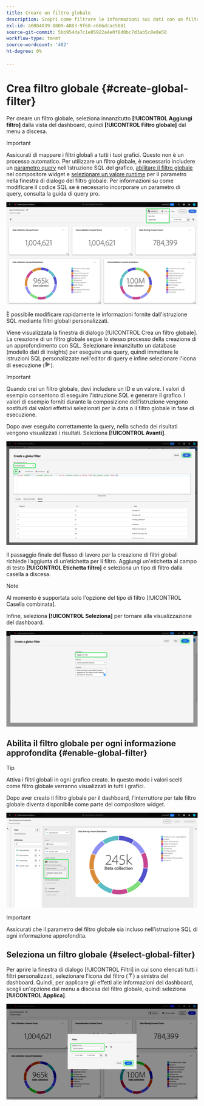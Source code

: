 ```yaml
---
title: Creare un filtro globale
description: Scopri come filtrare le informazioni sui dati con un filtro personalizzato applicato a livello globale.
exl-id: a0084039-8809-4883-9f68-c666dcac5881
source-git-commit: 5bb954da7c1e05922a4e0f8d0bc7d3ab5c8e0e58
workflow-type: tm+mt
source-wordcount: '482'
ht-degree: 0%

---
```


# Crea filtro globale {#create-global-filter}

Per creare un filtro globale, seleziona innanzitutto **[!UICONTROL Aggiungi filtro]** dalla vista del dashboard, quindi **[!UICONTROL Filtro globale]** dal menu a discesa.

>[!IMPORTANT]
>
>Assicurati di mappare i filtri globali a tutti i tuoi grafici. Questo non è un processo automatico. Per utilizzare un filtro globale, è necessario includere un [parametro query](../../../../query-service/ui/parameterized-queries.md) nell&#39;istruzione SQL del grafico, [abilitare il filtro globale](#enable-global-filter) nel compositore widget e [selezionare un valore runtime](#select-global-filter) per il parametro nella finestra di dialogo del filtro globale. Per informazioni su come modificare il codice SQL se è necessario incorporare un parametro di query, consulta la guida di query pro.

![Dashboard personalizzato con filtro Aggiungi e menu a discesa evidenziato.](../../../images/customizable-insights/add-filter.png)

È possibile modificare rapidamente le informazioni fornite dall&#39;istruzione SQL mediante filtri globali personalizzati.

Viene visualizzata la finestra di dialogo [!UICONTROL Crea un filtro globale]. La creazione di un filtro globale segue lo stesso processo della creazione di un approfondimento con SQL. Selezionare innanzitutto un database (modello dati di insights) per eseguire una query, quindi immettere le istruzioni SQL personalizzate nell&#39;editor di query e infine selezionare l&#39;icona di esecuzione (![Icona di esecuzione.](../../../images/customizable-insights/run-icon.png)).

>[!IMPORTANT]
>
>Quando crei un filtro globale, devi includere un ID e un valore. I valori di esempio consentono di eseguire l&#39;istruzione SQL e generare il grafico. I valori di esempio forniti durante la composizione dell’istruzione vengono sostituiti dai valori effettivi selezionati per la data o il filtro globale in fase di esecuzione.

Dopo aver eseguito correttamente la query, nella scheda dei risultati vengono visualizzati i risultati. Seleziona **[!UICONTROL Avanti]**.

![La [!UICONTROL finestra di dialogo per la creazione di un filtro globale] con il menu a discesa del set di dati, l&#39;icona Esegui e Successivo evidenziati.](../../../images/customizable-insights/global-filter.png)

Il passaggio finale del flusso di lavoro per la creazione di filtri globali richiede l’aggiunta di un’etichetta per il filtro. Aggiungi un&#39;etichetta al campo di testo **[!UICONTROL Etichetta filtro]** e seleziona un tipo di filtro dalla casella a discesa.

>[!NOTE]
>
>Al momento è supportata solo l&#39;opzione del tipo di filtro [!UICONTROL Casella combinata].

Infine, seleziona **[!UICONTROL Seleziona]** per tornare alla visualizzazione del dashboard.

![La [!UICONTROL finestra di dialogo per la creazione di un filtro globale] con l&#39;opzione Seleziona e l&#39;input del testo dell&#39;etichetta del filtro evidenziato.](../../../images/customizable-insights/global-filter-label.png)

## Abilita il filtro globale per ogni informazione approfondita {#enable-global-filter}

>[!TIP]
>
>Attiva i filtri globali in ogni grafico creato. In questo modo i valori scelti come filtro globale verranno visualizzati in tutti i grafici.

Dopo aver creato il filtro globale per il dashboard, l’interruttore per tale filtro globale diventa disponibile come parte del compositore widget.

![Il compositore widget con l&#39;opzione Filtro globale evidenziata.](../../../images/customizable-insights/global-filter-consent.png)

>[!IMPORTANT]
>
>Assicurati che il parametro del filtro globale sia incluso nell’istruzione SQL di ogni informazione approfondita.

## Seleziona un filtro globale {#select-global-filter}

Per aprire la finestra di dialogo [!UICONTROL Filtri] in cui sono elencati tutti i filtri personalizzati, selezionare l&#39;icona del filtro (![Icona del filtro.](../../../images/customizable-insights/filter.png)) a sinistra del dashboard. Quindi, per applicare gli effetti alle informazioni del dashboard, scegli un&#39;opzione dal menu a discesa del filtro globale, quindi seleziona **[!UICONTROL Applica]**.

![Dashboard personalizzato con la finestra di dialogo del filtro evidenziata.](../../../images/customizable-insights/custom-filters.png)
